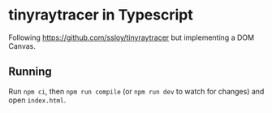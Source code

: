 # tinyraytracer in Typescript

Following https://github.com/ssloy/tinyraytracer but implementing a DOM Canvas.

## Running

Run `npm ci`, then `npm run compile` (or `npm run dev` to watch for changes) and open `index.html`.